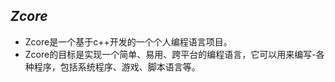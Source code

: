 ## ***Zcore***
- Zcore是一个基于c++开发的一个个人编程语言项目。
- Zcore的目标是实现一个简单、易用、跨平台的编程语言，它可以用来编写-各种程序，包括系统程序、游戏、脚本语言等。

